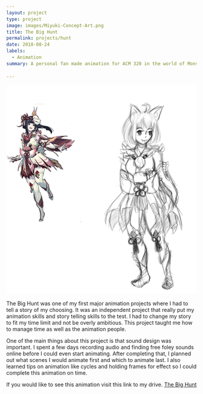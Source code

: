 ```yaml
---
layout: project
type: project
image: images/Miyuki-Concept-Art.png
title: The Big Hunt
permalink: projects/hunt
date: 2018-08-24
labels:
  - Animation
summary: A personal fan made animation for ACM 320 in the world of Monster Hunter

---
```

<img class="ui medium right floated rounded image" src="../images/Miyuki-Concept-Art.png">

The Big Hunt was one of my first major animation projects where I had to tell a story of my choosing. It was an independent project
that really put my animation skills and story telling skills to the test. I had to change my story to fit my time limit and 
not be overly ambitious. This project taught me how to manage time as well as the animation people. 

One of the main things about this project is that sound design was important. I spent a few days recording audio and finding free
foley sounds online before I could even start animating. After completing that, I planned out what scenes I would animate first and
which to animate last. I also learned tips on animation like cycles and holding frames for effect so I could complete this animation on time. 

If you would like to see this animation visit this link to my drive. [The Big Hunt](https://drive.google.com/file/d/1YX2OlIwxSB639diVJZMZ_fb0wWQZszz8/view?usp=sharing)
